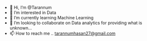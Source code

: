 - 👋 Hi, I’m @Tarannum 
- 👀 I’m interested in Data 
- 🌱 I’m currently learning Machine Learning
- 💞️ I’m looking to collaborate on  Data analytics for providing what is unknown...
- 📫 How to reach me .. tarannumhasan27@gmail.com


